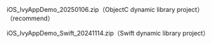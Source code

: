 
iOS_IvyAppDemo_20250106.zip（ObjectC dynamic library project）（recommend）

iOS_IvyAppDemo_Swift_20241114.zip（Swift dynamic library project）

